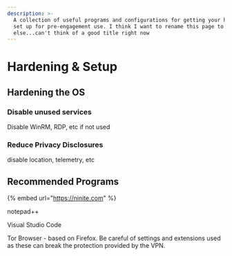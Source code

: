 ```yaml
---
description: >-
  A collection of useful programs and configurations for getting your home box
  set up for pre-engagement use. I think I want to rename this page to something
  else...can't think of a good title right now
---
```


# Hardening & Setup

## Hardening the OS

### Disable unused services

Disable WinRM, RDP, etc if not used

### Reduce Privacy Disclosures

disable location, telemetry, etc

## Recommended Programs

{% embed url="https://ninite.com" %}

notepad++

Visual Studio Code

Tor Browser - based on Firefox.  Be careful of settings and extensions used as these can break the protection provided by the VPN.  

